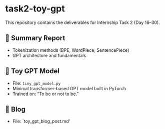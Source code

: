 # task2-toy-gpt
This repository contains the deliverables for Internship Task 2 (Day 16–30).

## 📄 Summary Report
- Tokenization methods (BPE, WordPiece, SentencePiece)
- GPT architecture and fundamentals

## 🧠 Toy GPT Model
- File: `tiny_gpt_model.py`
- Minimal transformer-based GPT model built in PyTorch
- Trained on: “To be or not to be.”

## 📝 Blog
- File: `toy_gpt_blog_post.md'
